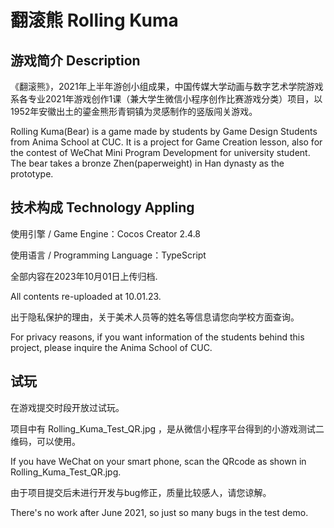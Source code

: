 # 翻滚熊 Rolling Kuma

## 游戏简介 Description
《翻滚熊》，2021年上半年游创小组成果，中国传媒大学动画与数字艺术学院游戏系各专业2021年游戏创作1课（兼大学生微信小程序创作比赛游戏分类）项目，以1952年安徽出土的鎏金熊形青铜镇为灵感制作的竖版闯关游戏。

Rolling Kuma(Bear) is a game made by students by Game Design Students from Anima School at CUC. It is a project for Game Creation lesson, also for the contest of WeChat Mini Program Development for university student. The bear takes a bronze Zhen(paperweight) in Han dynasty as the prototype. 

## 技术构成 Technology Appling
使用引擎 / Game Engine：Cocos Creator 2.4.8

使用语言 / Programming Language：TypeScript

全部内容在2023年10月01日上传归档.

All contents re-uploaded at 10.01.23. 

出于隐私保护的理由，关于美术人员等的姓名等信息请您向学校方面查询。

For privacy reasons, if you want information of the students behind this project, please inquire the Anima School of CUC. 

## 试玩
在游戏提交时段开放过试玩。

项目中有 Rolling_Kuma_Test_QR.jpg ，是从微信小程序平台得到的小游戏测试二维码，可以使用。

If you have WeChat on your smart phone, scan the QRcode as shown in Rolling_Kuma_Test_QR.jpg. 

由于项目提交后未进行开发与bug修正，质量比较感人，请您谅解。

There's no work after June 2021, so just so many bugs in the test demo. 
